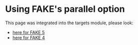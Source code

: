 # Using FAKE's parallel option

This page was integrated into the targets module, please look:

- [here for FAKE 5](core-targets.html)
- [here for FAKE 4](legacy-core-targets.html)
